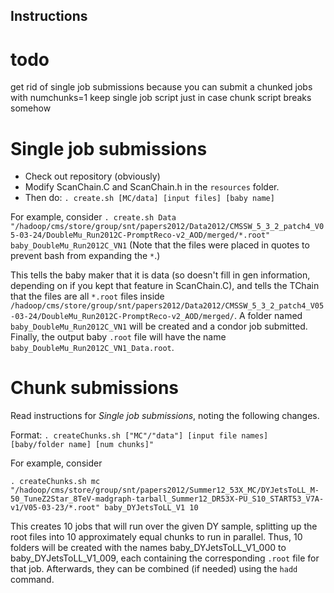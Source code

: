 ## Instructions

# todo
get rid of single job submissions because you can submit a chunked jobs with numchunks=1
keep single job script just in case chunk script breaks somehow

# Single job submissions

* Check out repository (obviously)
* Modify ScanChain.C and ScanChain.h in the `resources` folder.
* Then do:
```. create.sh [MC/data] [input files] [baby name]```

For example, consider 
```. create.sh Data "/hadoop/cms/store/group/snt/papers2012/Data2012/CMSSW_5_3_2_patch4_V05-03-24/DoubleMu_Run2012C-PromptReco-v2_AOD/merged/*.root" baby_DoubleMu_Run2012C_VN1```
(Note that the files were placed in quotes to prevent bash from expanding the `*`.)

This tells the baby maker that it is data (so doesn't fill in gen information, depending on if you kept that feature in ScanChain.C), and tells the TChain that the files are all `*.root` files inside `/hadoop/cms/store/group/snt/papers2012/Data2012/CMSSW_5_3_2_patch4_V05-03-24/DoubleMu_Run2012C-PromptReco-v2_AOD/merged/`. A folder named `baby_DoubleMu_Run2012C_VN1` will be created and a condor job submitted. Finally, the output baby `.root` file will have the name `baby_DoubleMu_Run2012C_VN1_Data.root`.


# Chunk submissions

Read instructions for *Single job submissions*, noting the following changes.

Format: ```. createChunks.sh ["MC"/"data"] [input file names] [baby/folder name] [num chunks]"```

For example, consider
```
. createChunks.sh mc "/hadoop/cms/store/group/snt/papers2012/Summer12_53X_MC/DYJetsToLL_M-50_TuneZ2Star_8TeV-madgraph-tarball_Summer12_DR53X-PU_S10_START53_V7A-v1/V05-03-23/*.root" baby_DYJetsToLL_V1 10
```

This creates 10 jobs that will run over the given DY sample, splitting up the root files into 10 approximately equal chunks to run in parallel. Thus, 10 folders will be created with the names baby_DYJetsToLL_V1_000 to baby_DYJetsToLL_V1_009, each containing the corresponding `.root` file for that job. Afterwards, they can be combined (if needed) using the `hadd` command.
